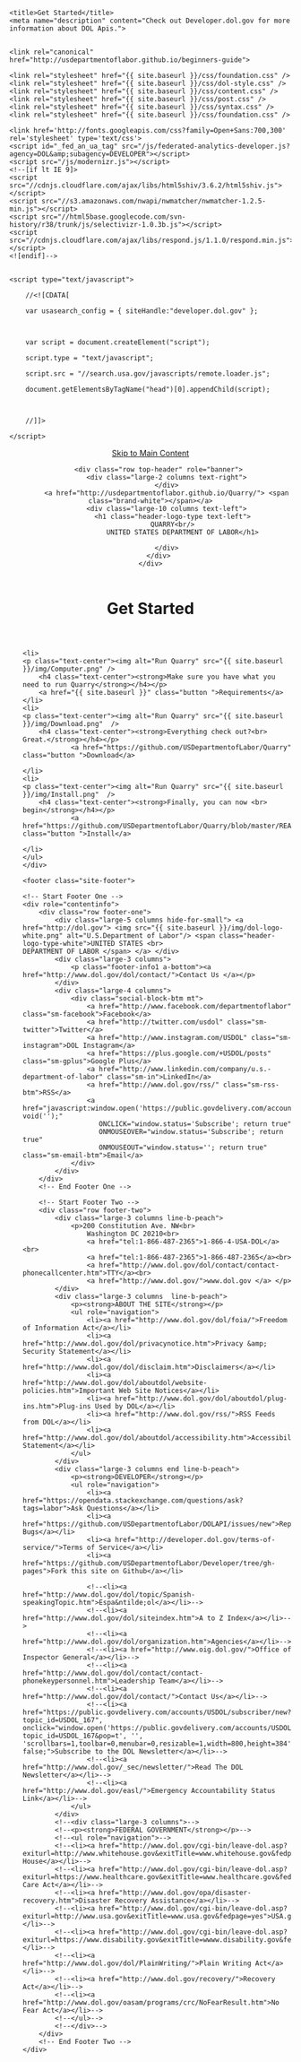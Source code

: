 <html>

  <head>
    <meta charset="utf-8">
    <meta name="viewport" content="width=device-width initial-scale=1" />
    <meta http-equiv="X-UA-Compatible" content="IE=edge">

    <title>Get Started</title>
    <meta name="description" content="Check out Developer.dol.gov for more information about DOL Apis.">
    

    <link rel="canonical" href="http://usdepartmentoflabor.github.io/beginners-guide">
    
	<link rel="stylesheet" href="{{ site.baseurl }}/css/foundation.css" />
	<link rel="stylesheet" href="{{ site.baseurl }}/css/dol-style.css" />
	<link rel="stylesheet" href="{{ site.baseurl }}/css/content.css" />
	<link rel="stylesheet" href="{{ site.baseurl }}/css/post.css" />
	<link rel="stylesheet" href="{{ site.baseurl }}/css/syntax.css" />
	<link rel="stylesheet" href="{{ site.baseurl }}/css/foundation.css" />

    <link href='http://fonts.googleapis.com/css?family=Open+Sans:700,300' rel='stylesheet' type='text/css'>
    <script id="_fed_an_ua_tag" src="/js/federated-analytics-developer.js?agency=DOL&amp;subagency=DEVELOPER"></script>
    <script src="/js/modernizr.js"></script>
    <!--[if lt IE 9]>
    <script src="//cdnjs.cloudflare.com/ajax/libs/html5shiv/3.6.2/html5shiv.js"></script>
    <script src="//s3.amazonaws.com/nwapi/nwmatcher/nwmatcher-1.2.5-min.js"></script>
    <script src="//html5base.googlecode.com/svn-history/r38/trunk/js/selectivizr-1.0.3b.js"></script>
    <script src="//cdnjs.cloudflare.com/ajax/libs/respond.js/1.1.0/respond.min.js"></script>
    <![endif]-->


    <script type="text/javascript">

        //<![CDATA[

        var usasearch_config = { siteHandle:"developer.dol.gov" };



        var script = document.createElement("script");

        script.type = "text/javascript";

        script.src = "//search.usa.gov/javascripts/remote.loader.js";

        document.getElementsByTagName("head")[0].appendChild(script);



        //]]>

    </script>

</head>


  <body>

<header class="site-header">
    <div class="wrapper">
        <div class="hide"><a href="#maincontent">Skip to Main Content</a></div>
        <!--Start Banner -->
        <a id="top"></a>

        <div class="row top-header" role="banner">
            <div class="large-2 columns text-right">
			</div>
			<a href="http://usdepartmentoflabor.github.io/Quarry/"> <span class="brand-white"></span></a>
            <div class="large-10 columns text-left">
               <h1 class="header-logo-type text-left">
			   QUARRY<br/>
                    UNITED STATES DEPARTMENT OF LABOR</h1>

			</div>
		</div>
    </div>
</header>


   <div class="row">
    <header class="post-header">
        <h1 class="post_title_dataset">Get Started</h1>
    </header>
    <ul class="small-block-grid-3 text-center">
  
	<li>
	<p class="text-center"><img alt="Run Quarry" src="{{ site.baseurl }}/img/Computer.png" />
        <h4 class="text-center"><strong>Make sure you have what you need to run Quarry</strong></h4></p>
		<a href="{{ site.baseurl }}" class="button ">Requirements</a>
	</li>
	<li>
	<p class="text-center"><img alt="Run Quarry" src="{{ site.baseurl }}/img/Download.png"  />
        <h4 class="text-center"><strong>Everything check out?<br> Great.</strong></h4></p>
				<a href="https://github.com/USDepartmentofLabor/Quarry" class="button ">Download</a>

	</li>
	<li>
	<p class="text-center"><img alt="Run Quarry" src="{{ site.baseurl }}/img/Install.png"  />
        <h4 class="text-center"><strong>Finally, you can now <br> begin</strong></h4></p>
				<a href="https://github.com/USDepartmentofLabor/Quarry/blob/master/README.md" class="button ">Install</a>

	</li>
	</ul>
    </div>

    <footer class="site-footer">

    <!-- Start Footer One -->
    <div role="contentinfo">
        <div class="row footer-one">
            <div class="large-5 columns hide-for-small"> <a href="http://dol.gov"> <img src="{{ site.baseurl }}/img/dol-logo-white.png" alt="U.S.Department of Labor"/> <span class="header-logo-type-white">UNITED STATES <br>
    DEPARTMENT OF LABOR </span> </a> </div>
            <div class="large-3 columns">
                <p class="footer-info1 a-bottom"><a href="http://www.dol.gov/dol/contact/">Contact Us </a></p>
            </div>
            <div class="large-4 columns">
                <div class="social-block-btm mt">
                    <a href="http://www.facebook.com/departmentoflabor"  class="sm-facebook">Facebook</a>
                    <a href="http://twitter.com/usdol" class="sm-twitter">Twitter</a>
                    <a href="http://www.instagram.com/USDOL" class="sm-instagram">DOL Instagram</a>
                    <a href="https://plus.google.com/+USDOL/posts" class="sm-gplus">Google Plus</a>
                    <a href="http://www.linkedin.com/company/u.s.-department-of-labor" class="sm-in">LinkedIn</a>
                    <a href="http://www.dol.gov/rss/" class="sm-rss-btm">RSS</a>
                    <a href="javascript:window.open('https://public.govdelivery.com/accounts/USDOL/subscriber/new','Popup','width=800,height=500,toolbar=no,scrollbars=yes,resizable=yes'); void('');"
                       ONCLICK="window.status='Subscribe'; return true"
                       ONMOUSEOVER="window.status='Subscribe'; return true"
                       ONMOUSEOUT="window.status=''; return true" class="sm-email-btm">Email</a>
                </div>
            </div>
        </div>
        <!-- End Footer One -->

        <!-- Start Footer Two -->
        <div class="row footer-two">
            <div class="large-3 columns line-b-peach">
                <p>200 Constitution Ave. NW<br>
                    Washington DC 20210<br>
                    <a href="tel:1-866-487-2365">1-866-4-USA-DOL</a><br>
                    <a href="tel:1-866-487-2365">1-866-487-2365</a><br>
                    <a href="http://www.dol.gov/dol/contact/contact-phonecallcenter.htm">TTY</a><br>
                    <a href="http://www.dol.gov/">www.dol.gov </a> </p>
            </div>
            <div class="large-3 columns  line-b-peach">
                <p><strong>ABOUT THE SITE</strong></p>
                <ul role="navigation">
                    <li><a href="http://www.dol.gov/dol/foia/">Freedom of Information Act</a></li>
                    <li><a href="http://www.dol.gov/dol/privacynotice.htm">Privacy &amp; Security Statement</a></li>
                    <li><a href="http://www.dol.gov/dol/disclaim.htm">Disclaimers</a></li>
                    <li><a href="http://www.dol.gov/dol/aboutdol/website-policies.htm">Important Web Site Notices</a></li>
                    <li><a href="http://www.dol.gov/dol/aboutdol/plug-ins.htm">Plug-ins Used by DOL</a></li>
                    <li><a href="http://www.dol.gov/rss/">RSS Feeds from DOL</a></li>
                    <li><a href="http://www.dol.gov/dol/aboutdol/accessibility.htm">Accessibility Statement</a></li>
                </ul>
            </div>
            <div class="large-3 columns end line-b-peach">
                <p><strong>DEVELOPER</strong></p>
                <ul role="navigation">
                    <li><a href="https://opendata.stackexchange.com/questions/ask?tags=labor">Ask Questions</a></li>
                    <li><a href="https://github.com/USDepartmentofLabor/DOLAPI/issues/new">Report Bugs</a></li>
                    <li><a href="http://developer.dol.gov/terms-of-service/">Terms of Service</a></li>
                    <li><a href="https://github.com/USDepartmentofLabor/Developer/tree/gh-pages">Fork this site on Github</a></li>

                    <!--<li><a href="http://www.dol.gov/dol/topic/Spanish-speakingTopic.htm">Espa&ntilde;ol</a></li>-->
                    <!--<li><a href="http://www.dol.gov/dol/siteindex.htm">A to Z Index</a></li>-->
                    <!--<li><a href="http://www.dol.gov/dol/organization.htm">Agencies</a></li>-->
                    <!--<li><a href="http://www.oig.dol.gov/">Office of Inspector General</a></li>-->
                    <!--<li><a href="http://www.dol.gov/dol/contact/contact-phonekeypersonnel.htm">Leadership Team</a></li>-->
                    <!--<li><a href="http://www.dol.gov/dol/contact/">Contact Us</a></li>-->
                    <!--<li><a href="https://public.govdelivery.com/accounts/USDOL/subscriber/new?topic_id=USDOL_167", onclick="window.open('https://public.govdelivery.com/accounts/USDOL/subscriber/new?topic_id=USDOL_167&pop=t', '', 'scrollbars=1,toolbar=0,menubar=0,resizable=1,width=800,height=384');return false;">Subscribe to the DOL Newsletter</a></li>-->
                    <!--<li><a href="http://www.dol.gov/_sec/newsletter/">Read The DOL Newsletter</a></li>-->
                    <!--<li><a href="http://www.dol.gov/easl/">Emergency Accountability Status Link</a></li>-->
                </ul>
            </div>
            <!--<div class="large-3 columns">-->
            <!--<p><strong>FEDERAL GOVERNMENT</strong></p>-->
            <!--<ul role="navigation">-->
            <!--<li><a href="http://www.dol.gov/cgi-bin/leave-dol.asp?exiturl=http://www.whitehouse.gov&exitTitle=www.whitehouse.gov&fedpage=yes">White House</a></li>-->
            <!--<li><a href="http://www.dol.gov/cgi-bin/leave-dol.asp?exiturl=https://www.healthcare.gov&exitTitle=www.healthcare.gov&fedpage=yes">Affordable Care Act</a></li>-->
            <!--<li><a href="http://www.dol.gov/opa/disaster-recovery.htm">Disaster Recovery Assistance</a></li>-->
            <!--<li><a href="http://www.dol.gov/cgi-bin/leave-dol.asp?exiturl=http://www.usa.gov&exitTitle=www.usa.gov&fedpage=yes">USA.gov</a></li>-->
            <!--<li><a href="http://www.dol.gov/cgi-bin/leave-dol.asp?exiturl=https://www.disability.gov&exitTitle=wwww.disability.gov&fedpage=yes">Disability.gov</a></li>-->
            <!--<li><a href="http://www.dol.gov/dol/PlainWriting/">Plain Writing Act</a></li>-->
            <!--<li><a href="http://www.dol.gov/recovery/">Recovery Act</a></li>-->
            <!--<li><a href="http://www.dol.gov/oasam/programs/crc/NoFearResult.htm">No Fear Act</a></li>-->
            <!--</ul>-->
            <!--</div>-->
        </div>
        <!-- End Footer Two -->
    </div>

</footer>
<script src="/js/vendor/jquery.js"></script>
<script src="/js/vendor/fastclick.js"></script>
<script src="/js/foundation.min.js"></script>

<script>
    $(document).foundation();
</script>
<!-- Never remove this: Resolved IE 8 issue on grids of the CSS Frameworks-->
<script src="/js/rem.min.js" type="text/javascript"></script>
<!-- Never remove above line -->



  </body>

</html>
